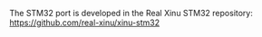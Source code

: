 The STM32 port is developed in the Real Xinu STM32 repository: https://github.com/real-xinu/xinu-stm32
